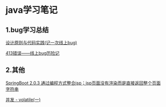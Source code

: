 # java学习笔记

## 1.bug学习总结

[设计原则与代码实践(记一次线上bug)](https://segmentfault.com/a/1190000019731055)

[413错误——线上bug历险记](https://segmentfault.com/a/1190000019962772)

## 2.其他

[SpringBoot 2.0.3 通过编程方式整合jsp；jsp页面没有渲染而是直接返回整个页面字符串](https://segmentfault.com/q/1010000015307461?utm_source=tag-newest)

[并发 - volatile(一)](https://www.jianshu.com/p/5a773b9fb9cb)
